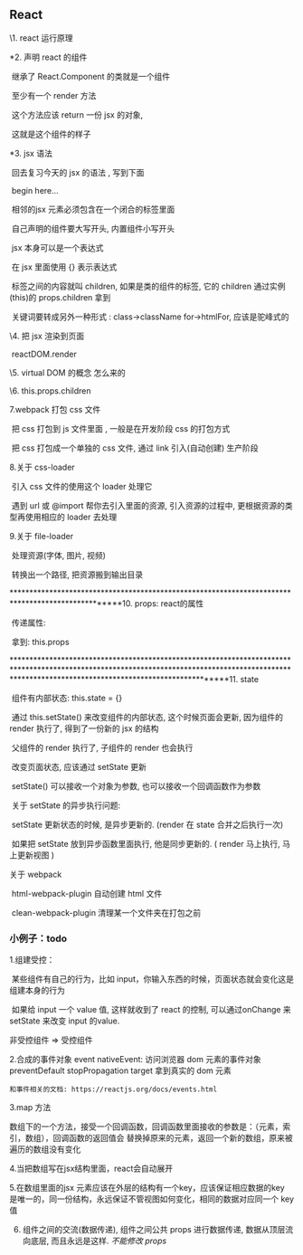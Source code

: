 ## React

\1. react 运行原理

*2. 声明 react 的组件

​    继承了 React.Component 的类就是一个组件

​    至少有一个 render 方法

​        这个方法应该 return 一份 jsx 的对象,

​        这就是这个组件的样子

*3. jsx 语法

​    回去复习今天的 jsx 的语法 , 写到下面

​    begin here...

​        相邻的jsx 元素必须包含在一个闭合的标签里面

​        自己声明的组件要大写开头, 内置组件小写开头

​        jsx 本身可以是一个表达式

​        在 jsx 里面使用 {} 表示表达式

​        标签之间的内容就叫 children, 如果是类的组件的标签, 它的 children 通过实例(this)的 props.children 拿到

​        关键词要转成另外一种形式 : class->className for->htmlFor, 应该是驼峰式的

\4. 把 jsx 渲染到页面

​    reactDOM.render

\5. virtual DOM 的概念 怎么来的

\6. this.props.children

7.webpack 打包 css 文件

​    把 css 打包到 js 文件里面 , 一般是在开发阶段 css 的打包方式

​    把 css 打包成一个单独的 css 文件, 通过 link 引入(自动创建) 生产阶段

8.关于 css-loader

​    引入 css 文件的使用这个 loader 处理它

​    遇到 url 或 @import 帮你去引入里面的资源, 引入资源的过程中, 更根据资源的类型再使用相应的 loader 去处理

9.关于 file-loader

​    处理资源(字体, 图片, 视频)

​    转换出一个路径, 把资源搬到输出目录

**************************************************************************************************10. props: react的属性

​    传递属性: <Content a="8"></Content>

​    拿到: this.props

****************************************************************************************************************************************************************************************************11. state

​    组件有内部状态: this.state = {}

​    通过 this.setState() 来改变组件的内部状态, 这个时候页面会更新, 因为组件的 render 执行了, 得到了一份新的 jsx 的结构

​    父组件的 render 执行了, 子组件的 render 也会执行

​    改变页面状态, 应该通过 setState 更新

​    setState() 可以接收一个对象为参数, 也可以接收一个回调函数作为参数

​    关于 setState 的异步执行问题:

​        setState 更新状态的时候, 是异步更新的. (render 在 state 合并之后执行一次)

​        如果把 setState 放到异步函数里面执行, 他是同步更新的. ( render 马上执行, 马上更新视图 )

关于 webpack

​    html-webpack-plugin 自动创建 html 文件

​    clean-webpack-plugin 清理某一个文件夹在打包之前



### 小例子：todo

1.组建受控：

​	某些组件有自己的行为，比如  input，你输入东西的时候，页面状态就会变化这是组建本身的行为

​	如果给 input 一个 value 值, 这样就收到了 react 的控制, 可以通过onChange 来 setState 来改变 input 的value.

非受控组件 => 受控组件


2.合成的事件对象
    event
        nativeEvent: 访问浏览器 dom 元素的事件对象
        preventDefault
        stopPropagation
        target 拿到真实的 dom 元素
    
    和事件相关的文档: https://reactjs.org/docs/events.html
3.map  方法

​	数组下的一个方法，接受一个回调函数，回调函数里面接收的参数是：（元素，索引，数组），回调函数的返回值会  替换掉原来的元素，返回一个新的数组，原来被遍历的数组没有变化

4.当把数组写在jsx结构里面，react会自动展开

5.在数组里面的jsx  元素应该在外层的结构有一个key，应该保证相应数据的key  是唯一的，同一份结构，永远保证不管视图如何变化，相同的数据对应同一个 key值

6. 组件之间的交流(数据传递), 组件之间公共 props 进行数据传递, 数据从顶层流向底层, 而且永远是这样. *不能修改 props*